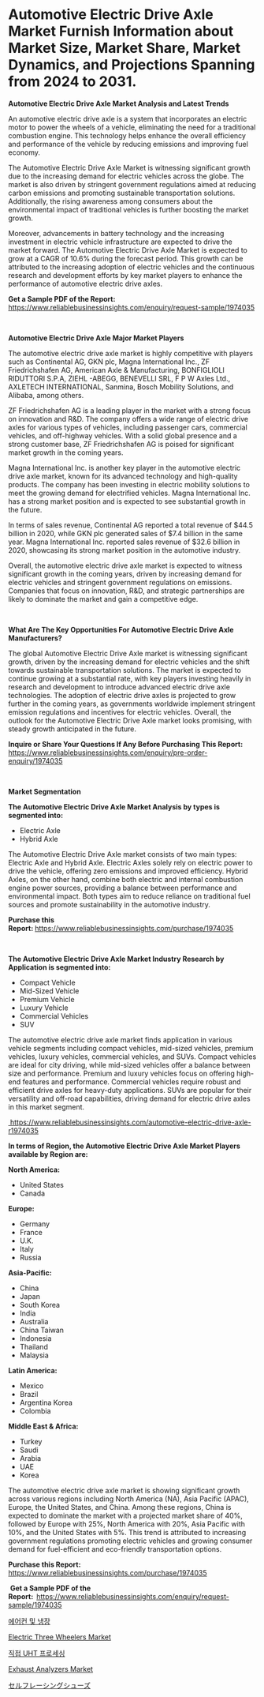 <p><h1>Automotive Electric Drive Axle Market Furnish Information about Market Size, Market Share, Market Dynamics, and Projections Spanning from 2024 to 2031.</h1></p><p><strong>Automotive Electric Drive Axle Market Analysis and Latest Trends</strong></p>
<p><p>An automotive electric drive axle is a system that incorporates an electric motor to power the wheels of a vehicle, eliminating the need for a traditional combustion engine. This technology helps enhance the overall efficiency and performance of the vehicle by reducing emissions and improving fuel economy.</p><p>The Automotive Electric Drive Axle Market is witnessing significant growth due to the increasing demand for electric vehicles across the globe. The market is also driven by stringent government regulations aimed at reducing carbon emissions and promoting sustainable transportation solutions. Additionally, the rising awareness among consumers about the environmental impact of traditional vehicles is further boosting the market growth.</p><p>Moreover, advancements in battery technology and the increasing investment in electric vehicle infrastructure are expected to drive the market forward. The Automotive Electric Drive Axle Market is expected to grow at a CAGR of 10.6% during the forecast period. This growth can be attributed to the increasing adoption of electric vehicles and the continuous research and development efforts by key market players to enhance the performance of automotive electric drive axles.</p></p>
<p><strong>Get a Sample PDF of the Report:&nbsp;</strong> <a href="https://www.reliablebusinessinsights.com/enquiry/request-sample/1974035">https://www.reliablebusinessinsights.com/enquiry/request-sample/1974035</a></p>
<p>&nbsp;</p>
<p><strong>Automotive Electric Drive Axle Major Market Players</strong></p>
<p><p>The automotive electric drive axle market is highly competitive with players such as Continental AG, GKN plc, Magna International Inc., ZF Friedrichshafen AG, American Axle & Manufacturing, BONFIGLIOLI RIDUTTORI S.P.A, ZIEHL -ABEGG, BENEVELLI SRL, F P W Axles Ltd., AXLETECH INTERNATIONAL, Sanmina, Bosch Mobility Solutions, and Alibaba, among others. </p><p>ZF Friedrichshafen AG is a leading player in the market with a strong focus on innovation and R&D. The company offers a wide range of electric drive axles for various types of vehicles, including passenger cars, commercial vehicles, and off-highway vehicles. With a solid global presence and a strong customer base, ZF Friedrichshafen AG is poised for significant market growth in the coming years.</p><p>Magna International Inc. is another key player in the automotive electric drive axle market, known for its advanced technology and high-quality products. The company has been investing in electric mobility solutions to meet the growing demand for electrified vehicles. Magna International Inc. has a strong market position and is expected to see substantial growth in the future.</p><p>In terms of sales revenue, Continental AG reported a total revenue of $44.5 billion in 2020, while GKN plc generated sales of $7.4 billion in the same year. Magna International Inc. reported sales revenue of $32.6 billion in 2020, showcasing its strong market position in the automotive industry.</p><p>Overall, the automotive electric drive axle market is expected to witness significant growth in the coming years, driven by increasing demand for electric vehicles and stringent government regulations on emissions. Companies that focus on innovation, R&D, and strategic partnerships are likely to dominate the market and gain a competitive edge.</p></p>
<p>&nbsp;</p>
<p><strong>What Are The Key Opportunities For Automotive Electric Drive Axle Manufacturers?</strong></p>
<p><p>The global Automotive Electric Drive Axle market is witnessing significant growth, driven by the increasing demand for electric vehicles and the shift towards sustainable transportation solutions. The market is expected to continue growing at a substantial rate, with key players investing heavily in research and development to introduce advanced electric drive axle technologies. The adoption of electric drive axles is projected to grow further in the coming years, as governments worldwide implement stringent emission regulations and incentives for electric vehicles. Overall, the outlook for the Automotive Electric Drive Axle market looks promising, with steady growth anticipated in the future.</p></p>
<p><strong>Inquire or Share Your Questions If Any Before Purchasing This Report:</strong> <a href="https://www.reliablebusinessinsights.com/enquiry/pre-order-enquiry/1974035">https://www.reliablebusinessinsights.com/enquiry/pre-order-enquiry/1974035</a></p>
<p>&nbsp;</p>
<p><strong>Market Segmentation</strong></p>
<p><strong>The Automotive Electric Drive Axle Market Analysis by types is segmented into:</strong></p>
<p><ul><li>Electric Axle</li><li>Hybrid Axle</li></ul></p>
<p><p>The Automotive Electric Drive Axle market consists of two main types: Electric Axle and Hybrid Axle. Electric Axles solely rely on electric power to drive the vehicle, offering zero emissions and improved efficiency. Hybrid Axles, on the other hand, combine both electric and internal combustion engine power sources, providing a balance between performance and environmental impact. Both types aim to reduce reliance on traditional fuel sources and promote sustainability in the automotive industry.</p></p>
<p><strong>Purchase this Report:&nbsp;</strong><a href="https://www.reliablebusinessinsights.com/purchase/1974035">https://www.reliablebusinessinsights.com/purchase/1974035</a></p>
<p>&nbsp;</p>
<p><strong>The Automotive Electric Drive Axle Market Industry Research by Application is segmented into:</strong></p>
<p><ul><li>Compact Vehicle</li><li>Mid-Sized Vehicle</li><li>Premium Vehicle</li><li>Luxury Vehicle</li><li>Commercial Vehicles</li><li>SUV</li></ul></p>
<p><p>The automotive electric drive axle market finds application in various vehicle segments including compact vehicles, mid-sized vehicles, premium vehicles, luxury vehicles, commercial vehicles, and SUVs. Compact vehicles are ideal for city driving, while mid-sized vehicles offer a balance between size and performance. Premium and luxury vehicles focus on offering high-end features and performance. Commercial vehicles require robust and efficient drive axles for heavy-duty applications. SUVs are popular for their versatility and off-road capabilities, driving demand for electric drive axles in this market segment.</p></p>
<p><a href="https://www.reliablebusinessinsights.com/automotive-electric-drive-axle-r1974035">&nbsp;https://www.reliablebusinessinsights.com/automotive-electric-drive-axle-r1974035</a></p>
<p><strong>In terms of Region, the Automotive Electric Drive Axle Market Players available by Region are:</strong></p>
<p>
    <p> <strong> North America: </strong>
        <ul>
            <li>United States</li>
            <li>Canada</li>
        </ul>
        </p> 
    <p> <strong> Europe: </strong>
        <ul>
            <li>Germany</li>
            <li>France</li>
            <li>U.K.</li>
            <li>Italy</li>
            <li>Russia</li>
        </ul>
        </p> 
    <p> <strong> Asia-Pacific: </strong>
        <ul>
            <li>China</li>
            <li>Japan</li>
            <li>South Korea</li>
            <li>India</li>
            <li>Australia</li>
            <li>China Taiwan</li>
            <li>Indonesia</li>
            <li>Thailand</li>
            <li>Malaysia</li>
        </ul>
        </p> 
    <p> <strong> Latin America: </strong>
        <ul>
            <li>Mexico</li>
            <li>Brazil</li>
            <li>Argentina Korea</li>
            <li>Colombia</li>
        </ul>
        </p> 
    <p> <strong> Middle East & Africa: </strong>
        <ul>
            <li>Turkey</li>
            <li>Saudi</li>
            <li>Arabia</li>
            <li>UAE</li>
            <li>Korea</li>
        </ul>
    </p>
    </p>
<p><p>The automotive electric drive axle market is showing significant growth across various regions including North America (NA), Asia Pacific (APAC), Europe, the United States, and China. Among these regions, China is expected to dominate the market with a projected market share of 40%, followed by Europe with 25%, North America with 20%, Asia Pacific with 10%, and the United States with 5%. This trend is attributed to increasing government regulations promoting electric vehicles and growing consumer demand for fuel-efficient and eco-friendly transportation options.</p></p>
<p><strong>Purchase this Report: </strong><a href="https://www.reliablebusinessinsights.com/purchase/1974035">https://www.reliablebusinessinsights.com/purchase/1974035</a></p>
<p>&nbsp;<strong>Get a Sample PDF of the Report:&nbsp;&nbsp;</strong><a href="https://www.reliablebusinessinsights.com/enquiry/request-sample/1974035">https://www.reliablebusinessinsights.com/enquiry/request-sample/1974035</a></p>
<p><strong></strong></p>
<p><p><a href="https://github.com/durgin521/Market-Research-Report-List-1/blob/main/5379590115476.md">에어컨 및 냉장</a></p><p><a href="https://github.com/SheilaBruen2023/Market-Research-Report-List-1/blob/main/electric-three-wheelers-market.md">Electric Three Wheelers Market</a></p><p><a href="https://github.com/Evans21Bill/Market-Research-Report-List-1/blob/main/3320787115477.md">직접 UHT 프로세싱</a></p><p><a href="https://github.com/marthawweekle/Market-Research-Report-List-1/blob/main/exhaust-analyzers-market.md">Exhaust Analyzers Market</a></p><p><a href="https://github.com/NikitaBruen/Market-Research-Report-List-1/blob/main/1020739128256.md">セルフレーシングシューズ</a></p></p>